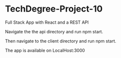 # TechDegree-Project-10
Full Stack App with React and a REST API

Navigate the the api directory and run npm start.

Then navigate to the client directory and run npm start.

The app is available on LocalHost:3000 